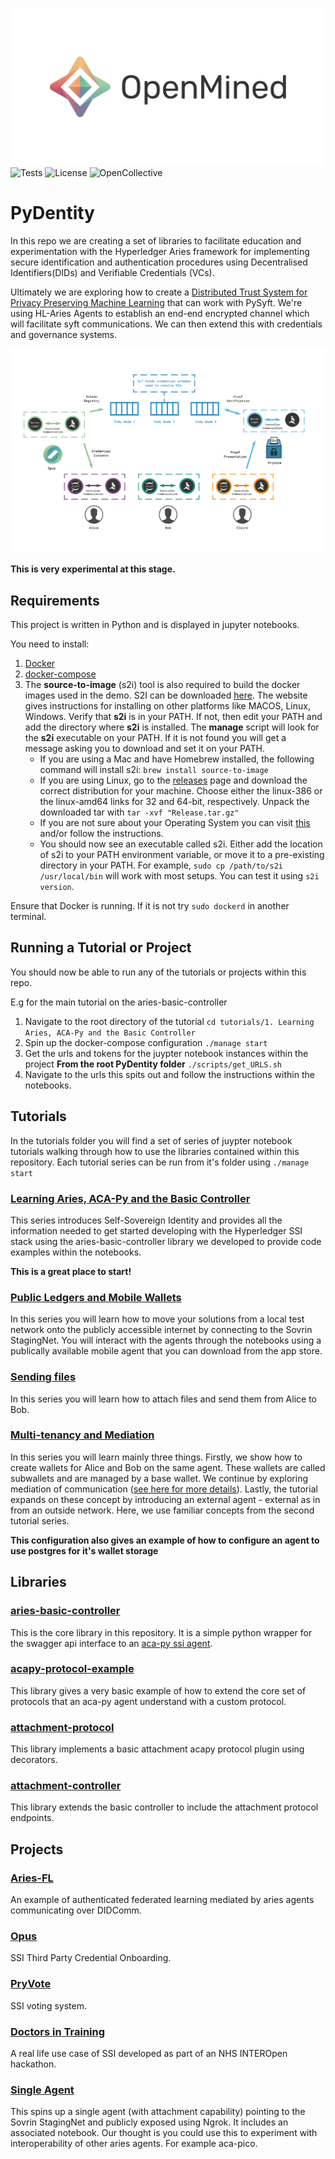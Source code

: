 ![om-logo](https://github.com/OpenMined/design-assets/blob/master/logos/OM/horizontal-primary-trans.png)
![Tests](https://github.com/OpenMined/PyVertical/workflows/Tests/badge.svg?branch=master)
![License](https://img.shields.io/github/license/OpenMined/PyVertical)
![OpenCollective](https://img.shields.io/opencollective/all/openmined)


# PyDentity

In this repo we are creating a set of libraries to facilitate education and experimentation with the Hyperledger Aries framework for implementing secure identification and authentication procedures using Decentralised Identifiers(DIDs) and Verifiable Credentials (VCs).

Ultimately we are exploring how to create a [Distributed Trust System for Privacy Preserving Machine Learning](https://arxiv.org/abs/2006.02456) that can work with PySyft. We're using HL-Aries Agents to establish an end-end encrypted channel which will facilitate syft communications. We can then extend this with credentials and governance systems.

![Endgame](./images/endgame.png)

**This is very experimental at this stage.**

## Requirements
This project is written in Python and is displayed in jupyter notebooks.

You need to install:
1. [Docker](https://docs.docker.com/get-docker/)
2. [docker-compose](https://docs.docker.com/compose/install/)
3. The **source-to-image** (s2i) tool is also required to build the docker images used in the demo. S2I can be downloaded [here](https://github.com/openshift/source-to-image). The website gives instructions for installing on other platforms like MACOS, Linux, Windows.
Verify that **s2i** is in your PATH.  If not, then edit your PATH and add the directory where **s2i** is installed.  The **manage** script will look for the **s2i** executable on your PATH.  If it is not found you will get a message asking you to download and set it on your PATH.
    - If you are using a Mac and have Homebrew installed, the following command will install s2i: `brew install source-to-image`
    - If you are using Linux, go to the [releases](https://github.com/openshift/source-to-image/releases/latest) page and download the correct distribution for your machine. Choose either the linux-386 or the linux-amd64 links for 32 and 64-bit, respectively. Unpack the downloaded tar with `tar -xvf "Release.tar.gz"`
    - If you are not sure about your Operating System you can visit [this](https://whatsmyos.com/) and/or follow the instructions.
    - You should now see an executable called s2i. Either add the location of s2i to your PATH environment variable, or move it to a pre-existing directory in your PATH. For example, `sudo cp /path/to/s2i /usr/local/bin` will work with most setups. You can test it using `s2i version`.

Ensure that Docker is running. If it is not try `sudo dockerd` in another terminal.

## Running a Tutorial or Project

You should now be able to run any of the tutorials or projects within this repo.

E.g for the main tutorial on the aries-basic-controller
1. Navigate to the root directory of the tutorial
`cd tutorials/1. Learning Aries, ACA-Py and the Basic Controller`
2. Spin up the docker-compose configuration
`./manage start`
3. Get the urls and tokens for the juypter notebook instances within the project
**From the root PyDentity folder**
`./scripts/get_URLS.sh`
4. Navigate to the urls this spits out and follow the instructions within the notebooks.

## Tutorials

In the tutorials folder you will find a set of series of juypter notebook tutorials walking through how to use the libraries contained within this repository. Each tutorial series can be run from it's folder using `./manage start`

### [Learning Aries, ACA-Py and the Basic Controller](./tutorials/1.%20Learning%20Aries,%20ACA-Py%20and%20the%20Basic%20Controller)

This series introduces Self-Sovereign Identity and provides all the information needed to get started developing with the Hyperledger SSI stack using the aries-basic-controller library we developed to provide code examples within the notebooks.

**This is a great place to start!** 

### [Public Ledgers and Mobile Wallets](./tutorials/2.%20Public%20Ledgers%20and%20Mobile%20Wallets)

In this series you will learn how to move your solutions from a local test network onto the publicly accessible internet by connecting to the Sovrin StagingNet. You will interact with the agents through the notebooks using a publically available mobile agent that you can download from the app store.

### [Sending files](./tutorials/3.%20Attachments)

In this series you will learn how to attach files and send them from Alice to Bob.

### [Multi-tenancy and Mediation](./tutorials/4.%20Multitenancy)

In this series you will learn mainly three things. Firstly, we show how to create wallets for Alice and Bob on the same agent. These wallets are called subwallets and are managed by a base wallet. We continue by exploring mediation of communication ([see here for more details](https://github.com/hyperledger/aries-cloudagent-python/blob/main/Mediation.md)). Lastly, the tutorial expands on these concept by introducing an external agent - external as in from an outside network. Here, we use familiar concepts from the second tutorial series. 

**This configuration also gives an example of how to configure an agent to use postgres for it's wallet storage**


## Libraries


### [aries-basic-controller](./libs/aries-basic-controller)

This is the core library in this repository. It is a simple python wrapper for the swagger api interface to an [aca-py ssi agent](https://github.com/hyperledger/aries-cloudagent-python). 

### [acapy-protocol-example](./libs/acapy-protocol-example)

This library gives a very basic example of how to extend the core set of protocols that an aca-py agent understand with a custom protocol.

### [attachment-protocol](./libs/attachment-protocol)

This library implements a basic attachment acapy protocol plugin using decorators.

### [attachment-controller](./libs/attachment-controller)

This library extends the basic controller to include the attachment protocol endpoints.

## Projects

### [Aries-FL](./projects/aries-fl)

An example of authenticated federated learning mediated by aries agents communicating over DIDComm.

### [Opus](./projects/opus)

SSI Third Party Credential Onboarding.

### [PryVote](./projects/pryvote)

SSI voting system.

### [Doctors in Training](./projects/doctors-in-training)

A real life use case of SSI developed as part of an NHS INTEROpen hackathon.

### [Single Agent](./project/single-agent)

This spins up a single agent (with attachment capability) pointing to the Sovrin StagingNet and publicly exposed using Ngrok. It includes an associated notebook. Our thought is you could use this to experiment with interoperability of other aries agents. For example aca-pico.
